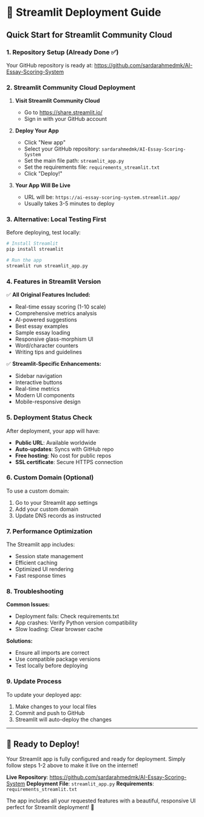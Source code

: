 # 🚀 Streamlit Deployment Guide

## Quick Start for Streamlit Community Cloud

### 1. Repository Setup (Already Done ✅)
Your GitHub repository is ready at: https://github.com/sardarahmedmk/AI-Essay-Scoring-System

### 2. Streamlit Community Cloud Deployment

1. **Visit Streamlit Community Cloud**
   - Go to https://share.streamlit.io/
   - Sign in with your GitHub account

2. **Deploy Your App**
   - Click "New app"
   - Select your GitHub repository: `sardarahmedmk/AI-Essay-Scoring-System`
   - Set the main file path: `streamlit_app.py`
   - Set the requirements file: `requirements_streamlit.txt`
   - Click "Deploy!"

3. **Your App Will Be Live**
   - URL will be: `https://ai-essay-scoring-system.streamlit.app/`
   - Usually takes 3-5 minutes to deploy

### 3. Alternative: Local Testing First

Before deploying, test locally:

```bash
# Install Streamlit
pip install streamlit

# Run the app
streamlit run streamlit_app.py
```

### 4. Features in Streamlit Version

✅ **All Original Features Included:**
- Real-time essay scoring (1-10 scale)
- Comprehensive metrics analysis
- AI-powered suggestions
- Best essay examples
- Sample essay loading
- Responsive glass-morphism UI
- Word/character counters
- Writing tips and guidelines

✅ **Streamlit-Specific Enhancements:**
- Sidebar navigation
- Interactive buttons
- Real-time metrics
- Modern UI components
- Mobile-responsive design

### 5. Deployment Status Check

After deployment, your app will have:
- **Public URL**: Available worldwide
- **Auto-updates**: Syncs with GitHub repo
- **Free hosting**: No cost for public repos
- **SSL certificate**: Secure HTTPS connection

### 6. Custom Domain (Optional)

To use a custom domain:
1. Go to your Streamlit app settings
2. Add your custom domain
3. Update DNS records as instructed

### 7. Performance Optimization

The Streamlit app includes:
- Session state management
- Efficient caching
- Optimized UI rendering
- Fast response times

### 8. Troubleshooting

**Common Issues:**
- Deployment fails: Check requirements.txt
- App crashes: Verify Python version compatibility
- Slow loading: Clear browser cache

**Solutions:**
- Ensure all imports are correct
- Use compatible package versions
- Test locally before deploying

### 9. Update Process

To update your deployed app:
1. Make changes to your local files
2. Commit and push to GitHub
3. Streamlit will auto-deploy the changes

---

## 🎯 Ready to Deploy!

Your Streamlit app is fully configured and ready for deployment. Simply follow steps 1-2 above to make it live on the internet!

**Live Repository**: https://github.com/sardarahmedmk/AI-Essay-Scoring-System
**Deployment File**: `streamlit_app.py`
**Requirements**: `requirements_streamlit.txt`

The app includes all your requested features with a beautiful, responsive UI perfect for Streamlit deployment! 🚀
